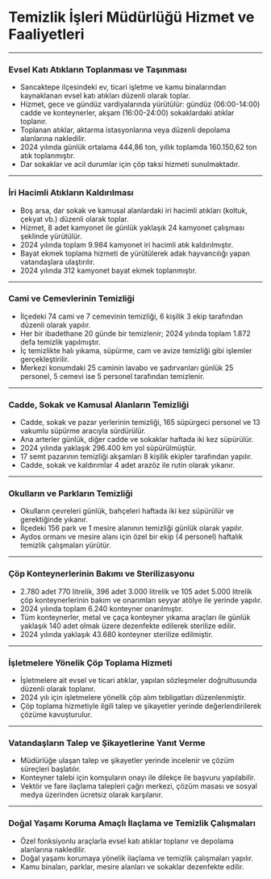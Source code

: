 # Temizlik İşleri Müdürlüğü Hizmet ve Faaliyetleri

---

### **Evsel Katı Atıkların Toplanması ve Taşınması**
- Sancaktepe ilçesindeki ev, ticari işletme ve kamu binalarından kaynaklanan evsel katı atıkları düzenli olarak toplar.
- Hizmet, gece ve gündüz vardiyalarında yürütülür: gündüz (06:00-14:00) cadde ve konteynerler, akşam (16:00-24:00) sokaklardaki atıklar toplanır.
- Toplanan atıklar, aktarma istasyonlarına veya düzenli depolama alanlarına nakledilir.
- 2024 yılında günlük ortalama 444,86 ton, yıllık toplamda 160.150,62 ton atık toplanmıştır.
- Dar sokaklar ve acil durumlar için çöp taksi hizmeti sunulmaktadır.

---

### **İri Hacimli Atıkların Kaldırılması**
- Boş arsa, dar sokak ve kamusal alanlardaki iri hacimli atıkları (koltuk, çekyat vb.) düzenli olarak toplar.
- Hizmet, 8 adet kamyonet ile günlük yaklaşık 24 kamyonet çalışması şeklinde yürütülür.
- 2024 yılında toplam 9.984 kamyonet iri hacimli atık kaldırılmıştır.
- Bayat ekmek toplama hizmeti de yürütülerek adak hayvancılığı yapan vatandaşlara ulaştırılır.
- 2024 yılında 312 kamyonet bayat ekmek toplanmıştır.

---

### **Cami ve Cemevlerinin Temizliği**
- İlçedeki 74 cami ve 7 cemevinin temizliği, 6 kişilik 3 ekip tarafından düzenli olarak yapılır.
- Her bir ibadethane 20 günde bir temizlenir; 2024 yılında toplam 1.872 defa temizlik yapılmıştır.
- İç temizlikte halı yıkama, süpürme, cam ve avize temizliği gibi işlemler gerçekleştirilir.
- Merkezi konumdaki 25 caminin lavabo ve şadırvanları günlük 25 personel, 5 cemevi ise 5 personel tarafından temizlenir.

---

### **Cadde, Sokak ve Kamusal Alanların Temizliği**
- Cadde, sokak ve pazar yerlerinin temizliği, 165 süpürgeci personel ve 13 vakumlu süpürme aracıyla sürdürülür.
- Ana arterler günlük, diğer cadde ve sokaklar haftada iki kez süpürülür.
- 2024 yılında yaklaşık 296.400 km yol süpürülmüştür.
- 17 semt pazarının temizliği akşamları 8 kişilik ekipler tarafından yapılır.
- Cadde, sokak ve kaldırımlar 4 adet arazöz ile rutin olarak yıkanır.

---

### **Okulların ve Parkların Temizliği**
- Okulların çevreleri günlük, bahçeleri haftada iki kez süpürülür ve gerektiğinde yıkanır.
- İlçedeki 156 park ve 1 mesire alanının temizliği günlük olarak yapılır.
- Aydos ormanı ve mesire alanı için özel bir ekip (4 personel) haftalık temizlik çalışmaları yürütür.

---

### **Çöp Konteynerlerinin Bakımı ve Sterilizasyonu**
- 2.780 adet 770 litrelik, 396 adet 3.000 litrelik ve 105 adet 5.000 litrelik çöp konteynerlerinin bakım ve onarımları seyyar atölye ile yerinde yapılır.
- 2024 yılında toplam 6.240 konteyner onarılmıştır.
- Tüm konteynerler, metal ve çaça konteyner yıkama araçları ile günlük yaklaşık 140 adet olmak üzere dezenfekte edilerek sterilize edilir.
- 2024 yılında yaklaşık 43.680 konteyner sterilize edilmiştir.

---

### **İşletmelere Yönelik Çöp Toplama Hizmeti**
- İşletmelere ait evsel ve ticari atıklar, yapılan sözleşmeler doğrultusunda düzenli olarak toplanır.
- 2024 yılı için işletmelere yönelik çöp alım tebligatları düzenlenmiştir.
- Çöp toplama hizmetiyle ilgili talep ve şikayetler yerinde değerlendirilerek çözüme kavuşturulur.

---

### **Vatandaşların Talep ve Şikayetlerine Yanıt Verme**
- Müdürlüğe ulaşan talep ve şikayetler yerinde incelenir ve çözüm süreçleri başlatılır.
- Konteyner talebi için komşuların onayı ile dilekçe ile başvuru yapılabilir.
- Vektör ve fare ilaçlama talepleri çağrı merkezi, çözüm masası ve sosyal medya üzerinden ücretsiz olarak karşılanır.

---

### **Doğal Yaşamı Koruma Amaçlı İlaçlama ve Temizlik Çalışmaları**
- Özel fonksiyonlu araçlarla evsel katı atıklar toplanır ve depolama alanlarına nakledilir.
- Doğal yaşamı korumaya yönelik ilaçlama ve temizlik çalışmaları yapılır.
- Kamu binaları, parklar, mesire alanları ve sokaklar dezenfekte edilir.